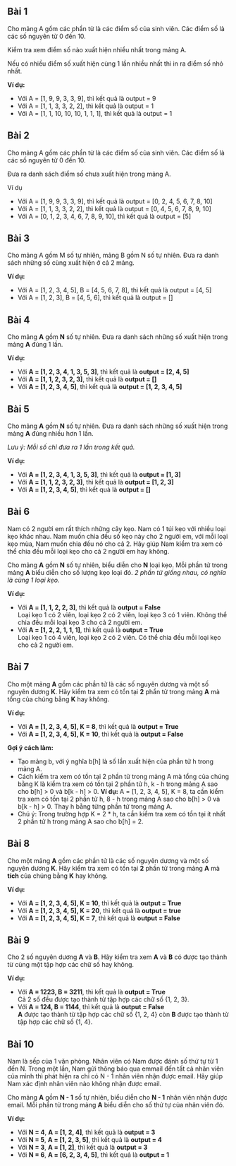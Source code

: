 ## Bài 1
Cho mảng A gồm các phần tử là các điểm số của sinh viên. Các điểm số là các số nguyên từ 0 đến 10.

Kiểm tra xem điểm số nào xuất hiện nhiều nhất trong mảng A.

Nếu có nhiều điểm số xuất hiện cùng 1 lần nhiều nhất thì in ra điểm số nhỏ nhất.

**Ví dụ:**

- Với A = [1, 9, 9, 3, 3, 9], thì kết quả là output = 9<br>
- Với A = [1, 1, 3, 3, 2, 2], thì kết quả là output = 1<br>
- Với A = [1, 1, 10, 10, 10, 1, 1, 1], thì kết quả là output = 1<br>

## Bài 2
Cho mảng A gồm các phần tử là các điểm số của sinh viên. Các điểm số là các số nguyên từ 0 đến 10.

Đưa ra danh sách điểm số chưa xuất hiện trong mảng A.

Ví dụ

- Với A = [1, 9, 9, 3, 3, 9], thì kết quả là output = [0, 2, 4, 5, 6, 7, 8, 10]<br>
- Với A = [1, 1, 3, 3, 2, 2], thì kết quả là output = [0, 4, 5, 6, 7, 8, 9, 10]<br>
- Với A = [0, 1, 2, 3, 4, 6, 7, 8, 9, 10], thì kết quả là output = [5]<br>

## Bài 3
Cho mảng A gồm M số tự nhiên, mảng B gồm N số tự nhiên. Đưa ra danh sách những số cùng xuất hiện ở cả 2 mảng.

**Ví dụ:**

- Với A = [1, 2, 3, 4, 5], B = [4, 5, 6, 7, 8], thì kết quả là output = [4, 5]<br>
- Với A = [1, 2, 3], B = [4, 5, 6], thì kết quả là output = []<br>

## Bài 4
Cho mảng **A** gồm **N** số tự nhiên. Đưa ra danh sách những số xuất hiện trong mảng **A** đúng 1 lần.

**Ví dụ:**

- Với **A = [1, 2, 3, 4, 1, 3, 5, 3]**, thì kết quả là **output = [2, 4, 5]**<br>
- Với **A = [1, 1, 2, 3, 2, 3]**, thì kết quả là **output = []**<br>
- Với **A = [1, 2, 3, 4, 5]**, thì kết quả là **output = [1, 2, 3, 4, 5]**<br>

## Bài 5
Cho mảng **A** gồm **N** số tự nhiên. Đưa ra danh sách những số xuất hiện trong mảng **A** đúng nhiều hơn 1 lần.

*Lưu ý: Mỗi số chỉ đưa ra 1 lần trong kết quả.*

**Ví dụ:**

- Với **A = [1, 2, 3, 4, 1, 3, 5, 3]**, thì kết quả là **output = [1, 3]**<br>
- Với **A = [1, 1, 2, 3, 2, 3]**, thì kết quả là **output = [1, 2, 3]**<br>
- Với **A = [1, 2, 3, 4, 5]**, thì kết quả là **output = []**<br>

## Bài 6
Nam có 2 người em rất thích những cây kẹo. Nam có 1 túi kẹo với nhiều loại kẹo khác nhau. Nam muốn chia đều số kẹo này cho 2 người em, với mỗi loại kẹo mùa, Nam muốn chia đều nó cho cả 2. Hãy giúp Nam kiểm tra xem có thể chia đều mỗi loại kẹo cho cả 2 người em hay không.

Cho mảng **A** gồm **N** số tự nhiên, biểu diễn cho **N** loại kẹo. Mỗi phần tử trong mảng **A** biểu diễn cho số lượng kẹo loại đó. *2 phần tử giống nhau, có nghĩa là cùng 1 loại kẹo.*

**Ví dụ:**
- Với **A = [1, 1, 2, 2, 3]**, thì kết quả là **output = False**<br>
Loại kẹo 1 có 2 viên, loại kẹo 2 có 2 viên, loại kẹo 3 có 1 viên. Không thể chia đều mỗi loại kẹo 3 cho cả 2 người em.<br>
- Với **A = [1, 2, 2, 1, 1, 1]**, thì kết quả là **output = True**<br>
Loại kẹo 1 có 4 viên, loại kẹo 2 có 2 viên. Có thể chia đều mỗi loại kẹo cho cả 2 người em.<br>

## Bài 7
Cho một mảng **A** gồm các phần tử là các số nguyên dương và một số nguyên dương **K**. Hãy kiểm tra xem có tồn tại **2** phần tử trong mảng **A** mà tổng của chúng bằng **K** hay không.

**Ví dụ:**

- Với **A = [1, 2, 3, 4, 5], K = 8**, thì kết quả là **output = True**<br>
- Với **A = [1, 2, 3, 4, 5], K = 10**, thì kết quả là **output = False**<br>

**Gợi ý cách làm:**
- Tạo mảng b, với ý nghĩa b[h] là số lần xuất hiện của phần tử h trong mảng A.
- Cách kiểm tra xem có tồn tại 2 phần tử trong mảng A mà tổng của chúng bằng K là kiểm tra xem có tồn tại 2 phần tử h, k - h trong mảng A sao cho b[h] > 0 và b[k - h] > 0. **Ví dụ:** A = [1, 2, 3, 4, 5], K = 8, ta cần kiểm tra xem có tồn tại 2 phần tử h, 8 - h trong mảng A sao cho b[h] > 0 và b[k - h] > 0. Thay h bằng từng phần tử trong mảng A.
- Chú ý: Trong trường hợp K = 2 * h, ta cần kiểm tra xem có tồn tại ít nhất 2 phần tử h trong mảng A sao cho b[h] = 2.

## Bài 8
Cho một mảng **A** gồm các phần tử là các số nguyên dương và một số nguyên dương **K**. Hãy kiểm tra xem có tồn tại **2** phần tử trong mảng **A** mà **tích** của chúng bằng **K** hay không.

**Ví dụ:**

- Với **A = [1, 2, 3, 4, 5], K = 10**, thì kết quả là **output = True**<br>
- Với **A = [1, 2, 3, 4, 5], K = 20**, thì kết quả là **output = true**<br>
- Với **A = [1, 2, 3, 4, 5], K = 7**, thì kết quả là **output = False**<br>

## Bài 9
Cho 2 số nguyên dương **A** và **B**. Hãy kiểm tra xem **A** và **B** có được tạo thành từ cùng một tập hợp các chữ số hay không.

**Ví dụ:**

- Với **A = 1223, B = 3211**, thì kết quả là **output = True**<br>
Cả 2 số đều được tạo thành từ tập hợp các chữ số {1, 2, 3}.<br>
- Với **A = 124, B = 1144**, thì kết quả là **output = False**<br>
**A** được tạo thành từ tập hợp các chữ số {1, 2, 4} còn **B** được tạo thành từ tập hợp các chữ số {1, 4}.<br>

## Bài 10
Nam là sếp của 1 văn phòng. Nhân viên có Nam được đánh số thứ tự từ 1 đến N. Trong một lần, Nam gửi thông báo qua emmail đến tất cả nhân viên của mình thì phát hiện ra chỉ có N - 1 nhân viên nhận được email. Hãy giúp Nam xác định nhân viên nào không nhận được email.

Cho mảng **A** gồm **N - 1** số tự nhiên, biểu diễn cho **N - 1** nhân viên nhận được email. Mỗi phần tử trong mảng **A** biểu diễn cho số thứ tự của nhân viên đó.

**Ví dụ:**

- Với **N = 4**, **A = [1, 2, 4]**, thì kết quả là **output = 3**<br>
- Với **N = 5**, **A = [1, 2, 3, 5]**, thì kết quả là **output = 4**<br>
- Với **N = 3**, **A = [1, 2]**, thì kết quả là **output = 3**<br>
- Với **N = 6**, **A = [6, 2, 3, 4, 5]**, thì kết quả là **output = 1**<br>
